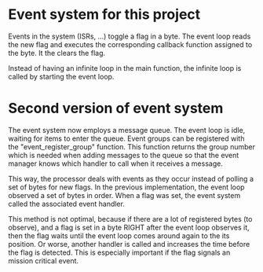 # Event system for this project
Events in the system (ISRs, ...) toggle a flag in a byte. The event loop reads the new flag and executes the corresponding callback function assigned to the byte. It the clears the flag.

Instead of having an infinite loop in the main function, the infinite loop is called by starting the event loop.

# Second version of event system
The event system now employs a message queue. The event loop is idle, waiting for items to enter the queue. Event groups can be registered with the "event_register_group" function. This function returns the group number which is needed when adding messages to the queue so that the event manager knows which handler to call when it receives a message.

This way, the processor deals with events as they occur instead of polling a set of bytes for new flags. In the previous implementation, the event loop observed a set of bytes in order. When a flag was set, the event system called the associated event handler.

This method is not optimal, because if there are a lot of registered bytes (to observe), and a flag is set in a byte RIGHT after the event loop observes it, then the flag waits until the event loop comes around again to the its position. Or worse, another handler is called and increases the time before the flag is detected. This is especially important if the flag signals an mission critical event.
